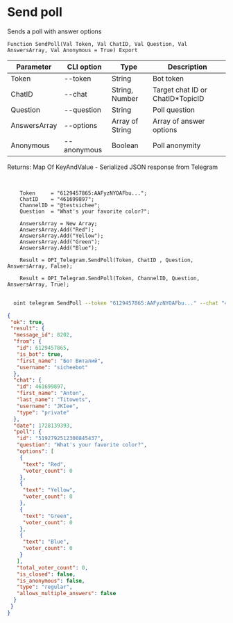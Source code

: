 ﻿---
sidebar_position: 10
---

# Send poll
 Sends a poll with answer options



`Function SendPoll(Val Token, Val ChatID, Val Question, Val AnswersArray, Val Anonymous = True) Export`

  | Parameter | CLI option | Type | Description |
  |-|-|-|-|
  | Token | --token | String | Bot token |
  | ChatID | --chat | String, Number | Target chat ID or ChatID*TopicID |
  | Question | --question | String | Poll question |
  | AnswersArray | --options | Array of String | Array of answer options |
  | Anonymous | --anonymous | Boolean | Poll anonymity |

  
  Returns:  Map Of KeyAndValue - Serialized JSON response from Telegram

<br/>




```bsl title="Code example"
    Token     = "6129457865:AAFyzNYOAFbu...";
    ChatID    = "461699897";
    ChannelID = "@testsichee";
    Question  = "What's your favorite color?";

    AnswersArray = New Array;
    AnswersArray.Add("Red");
    AnswersArray.Add("Yellow");
    AnswersArray.Add("Green");
    AnswersArray.Add("Blue");

    Result = OPI_Telegram.SendPoll(Token, ChatID , Question, AnswersArray, False);

    Result = OPI_Telegram.SendPoll(Token, ChannelID, Question, AnswersArray, True);
```



```sh title="CLI command example"
    
  oint telegram SendPoll --token "6129457865:AAFyzNYOAFbu..." --chat "461699897" --question "What's your favorite color?" --options %options% --anonymous %anonymous%

```

```json title="Result"
{
 "ok": true,
 "result": {
  "message_id": 8202,
  "from": {
   "id": 6129457865,
   "is_bot": true,
   "first_name": "Бот Виталий",
   "username": "sicheebot"
  },
  "chat": {
   "id": 461699897,
   "first_name": "Anton",
   "last_name": "Titowets",
   "username": "JKIee",
   "type": "private"
  },
  "date": 1728139393,
  "poll": {
   "id": "5192792512300845437",
   "question": "What's your favorite color?",
   "options": [
    {
     "text": "Red",
     "voter_count": 0
    },
    {
     "text": "Yellow",
     "voter_count": 0
    },
    {
     "text": "Green",
     "voter_count": 0
    },
    {
     "text": "Blue",
     "voter_count": 0
    }
   ],
   "total_voter_count": 0,
   "is_closed": false,
   "is_anonymous": false,
   "type": "regular",
   "allows_multiple_answers": false
  }
 }
}
```
